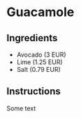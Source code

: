 # Guacamole

## Ingredients

* Avocado (3 EUR)
* Lime (1.25 EUR)
* Salt (0.79 EUR)

## Instructions

Some text
